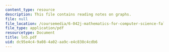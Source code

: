 ```yaml
---
content_type: resource
description: This file contains reading notes on graphs.
file: null
file_location: /coursemedia/6-042j-mathematics-for-computer-science-fall-2005/dc95e4c49a084a02aa9ce4c838c4cdb6_ln5.pdf
file_type: application/pdf
resourcetype: Document
title: ln5.pdf
uid: dc95e4c4-9a08-4a02-aa9c-e4c838c4cdb6
---
```

